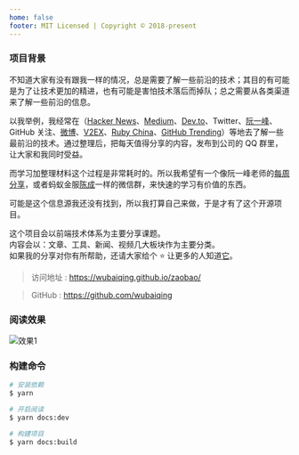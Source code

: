```yaml
---
home: false
footer: MIT Licensed | Copyright © 2018-present
---
```


### 项目背景
不知道大家有没有跟我一样的情况，总是需要了解一些前沿的技术；其目的有可能是为了让技术更加的精进，也有可能是害怕技术落后而掉队；总之需要从各类渠道来了解一些前沿的信息。

以我举例，我经常在（[Hacker News](https://news.ycombinator.com/)、[Medium](https://medium.com/)、[Dev.to](https://dev.to/)、Twitter、[阮一峰](http://www.ruanyifeng.com/blog/)、GitHub 关注、[微博](https://weibo.com/)、[V2EX](https://www.v2ex.com/)、[Ruby China](https://ruby-china.org/)、[GitHub Trending](https://github.com/trending)）等地去了解一些最前沿的技术。通过整理后，把每天值得分享的内容，发布到公司的 QQ 群里，让大家和我同时受益。

而学习加整理材料这个过程是非常耗时的。所以我希望有一个像阮一峰老师的[每周分享](http://www.ruanyifeng.com/blog/2018/12/weekly-issue-36.html)，或者蚂蚁金服[陈成](https://github.com/sorrycc/)一样的微信群，来快速的学习有价值的东西。

可能是这个信息源我还没有找到，所以我打算自己来做，于是才有了这个开源项目。  

这个项目会以前端技术体系为主要分享课题。  
内容会以：文章、工具、新闻、视频几大板块作为主要分类。  
如果我的分享对你有所帮助，还请大家给个 ⭐️ 让更多的人知道[它](https://github.com/wubaiqing/zaobao)。  

> 访问地址 : <https://wubaiqing.github.io/zaobao/>

> GitHub : <https://github.com/wubaiqing>

### 阅读效果
![效果1](https://raw.githubusercontent.com/wubaiqing/zaobao/master/docs/assets/introduce_1.png)

### 构建命令

```bash
# 安装依赖
$ yarn 

# 开启阅读
$ yarn docs:dev 

# 构建项目
$ yarn docs:build
```

